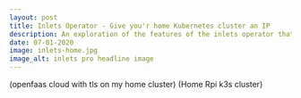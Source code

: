 ```yaml
---
layout: post
title: Inlets Operator - Give you'r home Kubernetes cluster an IP
description: An exploration of the features of the inlets operator that allow us to give kubernetes services ingress
date: 07-01-2020
image: inlets-home.jpg
image_alt: inlets pro headline image
---
```



(openfaas cloud with tls on my home cluster)
(Home Rpi k3s cluster)